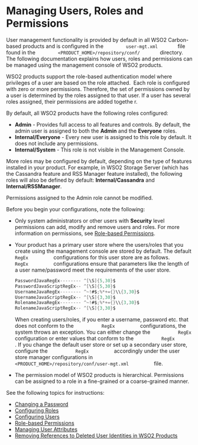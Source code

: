 # Managing Users, Roles and Permissions

User management functionality is provided by default in all WSO2
Carbon-based products and is configured in the
`         user-mgt.xml        ` file found in the
`         <PRODUCT_HOME>/repository/conf/        ` directory. The
following documentation explains how users, roles and permissions can be
managed using the management console of WSO2 products.

WSO2 products support the role-based authentication model where
privileges of a user are based on the role attached.  Each role is
configured with zero or more permissions. Therefore, the set of
permissions owned by a user is determined by the roles assigned to that
user. If a user has several roles assigned, their permissions are added
togethe r.

By default, all WSO2 products have the following roles configured:

-   **Admin** - Provides full access to all features and controls. By
    default, the admin user is assigned to both the **Admin** and the
    **Everyone** roles.
-   **Internal/Everyone** - Every new user is assigned to this role by
    default. It does not include any permissions.
-   **Internal/System** - This role is not visible in the Management
    Console.

More roles may be configured by default, depending on the type of
features installed in your product. For example, in WSO2 Storage Server
(which has the Cassandra feature and RSS Manager feature installed), the
following roles will also be defined by default: **Internal/Cassandra**
and **Internal/RSSManager**.

Permissions assigned to the Admin role cannot be modified.

Before you begin your configurations, note the following:

-   Only system administrators or other users with **Security** level
    permissions can add, modify and remove users and roles. For more
    information on permissions, see [Role-based
    Permissions](_Role-based_Permissions_).
-   Your product has a primary user store where the users/roles that you
    create using the management console are stored by default. The
    default `           RegEx          ` configurations for this user
    store are as follows. `           RegEx          ` configurations
    ensure that parameters like the length of a user name/password meet
    the requirements of the user store.

    ``` java
    PasswordJavaRegEx-------- ^[\S]{5,30}$
    PasswordJavaScriptRegEx-- ^[\S]{5,30}$
    UsernameJavaRegEx-------- ^~!#$;%*+={}\\{3,30}$
    UsernameJavaScriptRegEx-- ^[\S]{3,30}$
    RolenameJavaRegEx-------- ^~!#$;%*+={}\\{3,30}$
    RolenameJavaScriptRegEx-- ^[\S]{3,30}$
    ```

    When creating users/roles, if you enter a username, password etc.
    that does not conform to the `           RegEx          `
    configurations, the system throws an exception. You can either
    change the `           RegEx          ` configuration or enter
    values that conform to the `           RegEx          ` . If
    you change the default user store or set up a secondary user store,
    configure the `           RegEx          ` accordingly under the
    user store manager configurations in
    `           <PRODUCT_HOME>/repository/conf/user-mgt.xml          `
    file.

-   The permission model of WSO2 products is hierarchical. Permissions
    can be assigned to a role in a fine-grained or a coarse-grained
    manner.

See the following topics for instructions:

-   [Changing a Password](_Changing_a_Password_)
-   [Configuring Roles](_Configuring_Roles_)
-   [Configuring Users](../../using-wso2-identity-server/configuring-users)
-   [Role-based Permissions](_Role-based_Permissions_)
-   [Managing User Attributes](_Managing_User_Attributes_)
-   [Removing References to Deleted User Identities in WSO2
    Products](_Removing_References_to_Deleted_User_Identities_in_WSO2_Products_)
